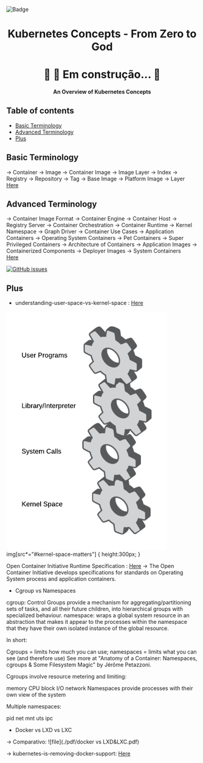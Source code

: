 ![Badge](https://img.shields.io/static/v1?label=Kubernetes&message=From%20Zero%20To%20God&color=326CE5&style=for-the-badge&logo=ghost)

<h1 align="center">
    Kubernetes Concepts - From Zero to God
</h1>


<h1 align="center"> 
	🚧  🚀 Em construção...  🚧
</h1>



<h4 align="center">An Overview of Kubernetes Concepts</h4>


## Table of contents
* [Basic Terminology](#basic-terminology)
* [Advanced Terminology](#advanced-terminology)
* [Plus](#plus)


## Basic Terminology
  -> Container
  -> Image
  -> Container Image
  -> Image Layer
  -> Index
  -> Registry
  -> Repository
  -> Tag
  -> Base Image
  -> Platform Image
  -> Layer 
<a href="https://developers.redhat.com/blog/2016/01/13/a-practical-introduction-to-docker-container-terminology/">Here</a>

## Advanced Terminology 
  -> Container Image Format
  -> Container Engine
  -> Container Host
  -> Registry Server
  -> Container Orchestration
  -> Container Runtime
  -> Kernel Namespace
  -> Graph Driver
  -> Container Use Cases
  -> Application Containers
  -> Operating System Containers
  -> Pet Containers
  -> Super Privileged Containers
  -> Architecture of Containers
  -> Application Images
  -> Containerized  Components
  -> Deployer Images
  -> System Containers  
<a href="https://developers.redhat.com/blog/2018/02/22/container-terminology-practical-introduction/#h.6yt1ex5wfo3l">Here</a>


[![GitHub issues](https://img.shields.io/static/v1?label=Kubernetes&message=From%20Zero%20To%20God&color=326CE5&style=for-the-badge&logo=ghost)](https://github.com/ryanface/Kubernetes-from-zero-to-god/issues)


## Plus

- understanding-user-space-vs-kernel-space : <a href="https://www.redhat.com/en/blog/architecting-containers-part-1-why-understanding-user-space-vs-kernel-space-matters">Here</a>

![kernel-space-matters](./img/user-space-vs-kernel-space-system-calls-gears.png)
img[src*="#kernel-space-matters"] {
   height:300px;
}

Open Container Initiative Runtime Specification : <a href="https://github.com/opencontainers/runtime-spec/blob/master/spec.md">Here</a>
 -> The Open Container Initiative develops specifications for standards on Operating System process and application containers.



- Cgroup vs Namespaces


cgroup: Control Groups provide a mechanism for aggregating/partitioning sets of tasks, and all their future children, into hierarchical groups with specialized behaviour.
namespace: wraps a global system resource in an abstraction that makes it appear to the processes within the namespace that they have their own isolated instance of the global resource.

In short:

Cgroups = limits how much you can use;
namespaces = limits what you can see (and therefore use)
See more at "Anatomy of a Container: Namespaces, cgroups & Some Filesystem Magic" by Jérôme Petazzoni.

Cgroups involve resource metering and limiting:

memory
CPU
block I/O
network
Namespaces provide processes with their own view of the system

Multiple namespaces:

pid
net
mnt
uts
ipc


- Docker vs LXD vs LXC

 -> Comparativo: 
 ![file](./pdf/docker vs LXD&LXC.pdf) 

 -> kubernetes-is-removing-docker-support: <a href="https://www.openshift.com/blog/kubernetes-is-removing-docker-support-kubernetes-is-not-removing-docker-support">Here</a>

